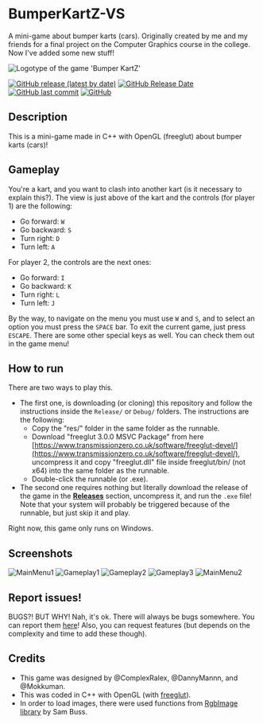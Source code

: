 # BumperKartZ-VS
A mini-game about bumper karts (cars). Originally created by me and my friends for a final project on the Computer Graphics course in the college. Now I've added some new stuff!

![Logotype of the game 'Bumper KartZ'](https://user-images.githubusercontent.com/47804156/120938167-35ee2580-c6d7-11eb-90c6-567142da6c3d.png)

[![GitHub release (latest by date)](https://img.shields.io/github/v/release/ComplexRalex/BumperKartZ-VS)](https://github.com/ComplexRalex/BumperKartZ-VS/releases/latest) [![GitHub Release Date](https://img.shields.io/github/release-date/ComplexRalex/BumperKartZ-VS)](https://github.com/ComplexRalex/BumperKartZ-VS/releases/latest) [![GitHub last commit](https://img.shields.io/github/last-commit/ComplexRalex/BumperKartZ-VS)](https://github.com/ComplexRalex/BumperKartZ-VS/commit/master) [![GitHub](https://img.shields.io/github/license/ComplexRalex/BumperKartZ-VS)](https://github.com/ComplexRalex/BumperKartZ-VS/blob/master/LICENSE)

## Description
This is a mini-game made in C++ with OpenGL (freeglut) about bumper karts (cars)!

## Gameplay
You're a kart, and you want to clash into another kart (is it necessary to explain this?). The view is just above of the kart and the controls (for player 1) are the following:
* Go forward: ``W``
* Go backward: ``S``
* Turn right: ``D``
* Turn left: ``A``

For player 2, the controls are the next ones:
* Go forward: ``I``
* Go backward: ``K``
* Turn right: ``L``
* Turn left: ``J``

By the way, to navigate on the menu you must use ``W`` and ``S``, and to select an option you must press the ``SPACE`` bar. To exit the current game, just press ``ESCAPE``. There are some other special keys as well. You can check them out in the game menu!

## How to run
There are two ways to play this.
* The first one, is downloading (or cloning) this repository and follow the instructions inside the ``Release/`` or ``Debug/`` folders. The instructions are the following:
  * Copy the "res/" folder in the same folder as the runnable.
  * Download "freeglut 3.0.0 MSVC Package" from here [https://www.transmissionzero.co.uk/software/freeglut-devel/](https://www.transmissionzero.co.uk/software/freeglut-devel/), uncompress it and copy "freeglut.dll" file inside freeglut/bin/ (not x64) into the same folder as the runnable.
  * Double-click the runnable (or .exe).
* The second one requires nothing but literally download the release of the game in the [**Releases**](https://github.com/ComplexRalex/BumperKartZ-VS/releases) section, uncompress it, and run the ``.exe`` file! Note that your system will probably be triggered because of the runnable, but just skip it and play.

Right now, this game only runs on Windows.

## Screenshots
![MainMenu1](https://user-images.githubusercontent.com/47804156/120939128-1c9ba800-c6dc-11eb-8c88-003977583e83.png)
![Gameplay1](https://user-images.githubusercontent.com/47804156/120939250-cb3fe880-c6dc-11eb-8088-2c0d2d80350e.png)
![Gameplay2](https://user-images.githubusercontent.com/47804156/120939253-ced36f80-c6dc-11eb-853e-5ec55d8549ee.png)
![Gameplay3](https://user-images.githubusercontent.com/47804156/120939257-d0049c80-c6dc-11eb-921b-203d5c5fad04.png)
![MainMenu2](https://user-images.githubusercontent.com/47804156/120939259-d266f680-c6dc-11eb-9a1b-e1ef4330fc3b.png)

## Report issues!
BUGS?! BUT WHY! Nah, it's ok. There will always be bugs somewhere. You can report them [here](https://github.com/ComplexRalex/BumperKartZ-VS/issues/new/choose)! Also, you can request features (but depends on the complexity and time to add these though).

## Credits
* This game was designed by @ComplexRalex, @DannyMannn, and @Mokkuman.
* This was coded in C++ with OpenGL (with [freeglut](http://freeglut.sourceforge.net/)).
* In order to load images, there were used functions from [RgbImage library](https://www.math.ucsd.edu/~sbuss/MathCG2/OpenGLsoft/RgbImage/index.html) by Sam Buss.
